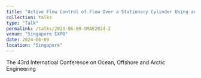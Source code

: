 ```yaml
---
title: "Active Flow Control of Flow Over a Stationary Cylinder Using an Orbiting Cylinder at Low Reynolds Number"
collection: talks
type: "Talk"
permalink: /talks/2024-06-09-OMAE2024-2
venue: "Singapore EXPO"
date: 2024-06-09
location: "Singapore"
---
```


The 43rd Internatioal Conference on Ocean, Offshore and Arctic Engineering
